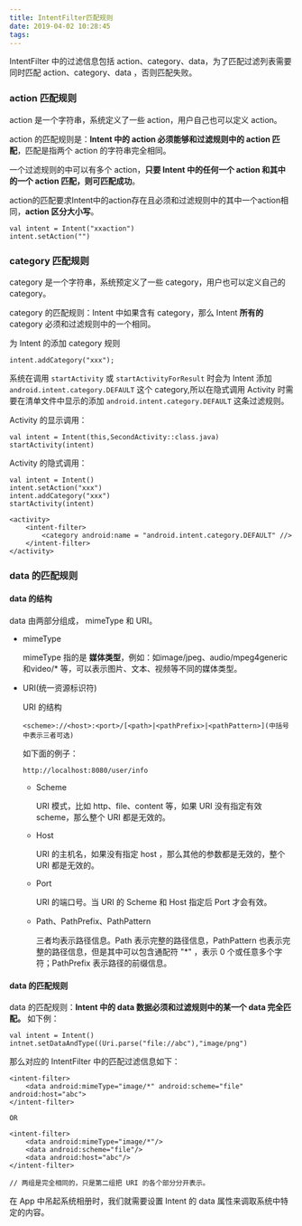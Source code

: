 ```yaml
---
title: IntentFilter匹配规则
date: 2019-04-02 10:28:45
tags:
---
```



IntentFilter 中的过滤信息包括 action、category、data，为了匹配过滤列表需要同时匹配 action、category、data ，否则匹配失败。

### action 匹配规则

action 是一个字符串，系统定义了一些 action，用户自己也可以定义 action。

action 的匹配规则是：**Intent 中的 action 必须能够和过滤规则中的 action 匹配**，匹配是指两个 action 的字符串完全相同。

一个过滤规则的中可以有多个 action，**只要 Intent 中的任何一个 action 和其中的一个 action 匹配，则可匹配成功**。

action的匹配要求Intent中的action存在且必须和过滤规则中的其中一个action相同，**action 区分大小写**。


```
val intent = Intent("xxaction")
intent.setAction("")
```
<!-- more -->
### category 匹配规则

category 是一个字符串，系统预定义了一些 category，用户也可以定义自己的 category。

category 的匹配规则：Intent 中如果含有 category，那么 Intent **所有的** category 必须和过滤规则中的一个相同。

为 Intent 的添加 category 规则


```
intent.addCategory("xxx");
```

系统在调用 `startActivity` 或 `startActivityForResult` 时会为 Intent 添加 `android.intent.category.DEFAULT` 这个 category,所以在隐式调用 Activity 时需要在清单文件中显示的添加 `android.intent.category.DEFAULT` 这条过滤规则。

Activity 的显示调用：

```
val intent = Intent(this,SecondActivity::class.java)
startActivity(intent)
```
Activity 的隐式调用：

```
val intent = Intent()
intent.setAction("xxx")
intent.addCategory("xxx")
startActivity(intent)
```


```
<activity>
    <intent-filter>   
        <category android:name = "android.intent.category.DEFAULT" //>   
    </intent-filter>       
</activity>
```
### data 的匹配规则

#### data 的结构

data 由两部分组成， mimeType 和 URI。

* mimeType
  
    mimeType 指的是 **媒体类型**，例如：如image/jpeg、audio/mpeg4generic和video/* 等，可以表示图片、文本、视频等不同的媒体类型。

* URI(统一资源标识符)

    URI 的结构

    ```
    <scheme>://<host>:<port>/[<path>|<pathPrefix>|<pathPattern>](中括号中表示三者可选)
    ```
    如下面的例子：

    ```
    http://localhost:8080/user/info
    ```

    * Scheme

        URI 模式，比如 http、file、content 等，如果 URI 没有指定有效 scheme，那么整个 URI 都是无效的。
    
    * Host

        URI 的主机名，如果没有指定 host ，那么其他的参数都是无效的，整个 URI 都是无效的。
    
    * Port

        URI 的端口号。当 URI 的 Scheme 和 Host 指定后 Port 才会有效。
    
    * Path、PathPrefix、PathPattern

        三者均表示路径信息。Path 表示完整的路径信息，PathPattern 也表示完整的路径信息，但是其中可以包含通配符 "*" ，表示 0 个或任意多个字符；PathPrefix 表示路径的前缀信息。

#### data 的匹配规则

data 的匹配规则：**Intent 中的 data 数据必须和过滤规则中的某一个 data 完全匹配。**
如下例：

```
val intent = Intent()
intnet.setDataAndType((Uri.parse("file://abc"),"image/png")
```

那么对应的 IntentFilter 中的匹配过滤信息如下：


```
<intent-filter>
    <data android:mimeType="image/*" android:scheme="file" android:host="abc">
</intent-filter>

OR

<intent-filter>
    <data android:mimeType="image/*"/> 
    <data android:scheme="file"/>
    <data android:host="abc"/>
</intent-filter>

// 两组是完全相同的，只是第二组把 URI 的各个部分分开表示。
```
在 App 中吊起系统相册时，我们就需要设置 Intent 的 data 属性来调取系统中特定的内容。
